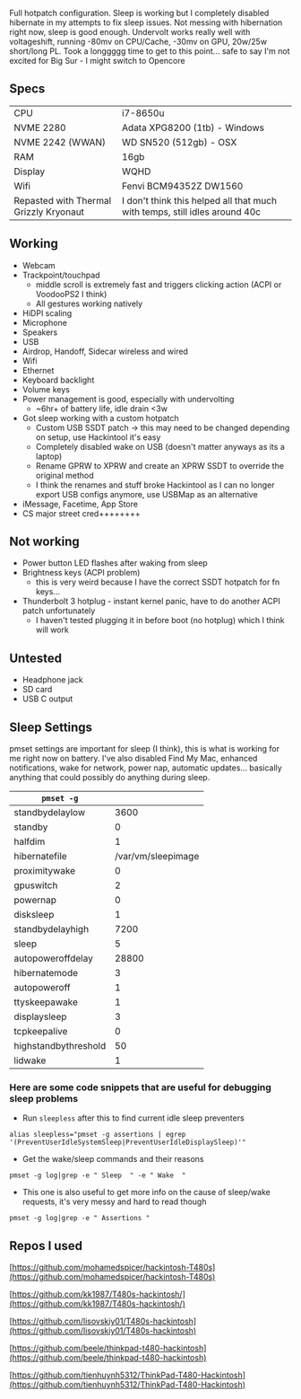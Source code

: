 Full hotpatch configuration. Sleep is working but I completely disabled hibernate in my attempts to fix sleep issues. Not messing with hibernation right now, sleep is good enough. Undervolt works really well with voltageshift, running -80mv on CPU/Cache, -30mv on GPU, 20w/25w short/long PL. Took a longgggg time to get to this point... safe to say I'm not excited for Big Sur - I might switch to Opencore

## Specs
|||
|--|--|
| CPU | i7-8650u |
| NVME 2280 | Adata XPG8200 (1tb) - Windows|
| NVME 2242 (WWAN) | WD SN520 (512gb) - OSX|
| RAM | 16gb |
| Display | WQHD |
| Wifi | Fenvi BCM94352Z DW1560 |
| Repasted with Thermal Grizzly Kryonaut| I don't think this helped all that much with temps, still idles around 40c|

## Working
 - Webcam 
 - Trackpoint/touchpad 
	 - middle scroll is extremely fast and triggers clicking action (ACPI or VoodooPS2 I think)
	 - All gestures working natively
 - HiDPI scaling
 - Microphone
 - Speakers 
 - USB
 - Airdrop, Handoff, Sidecar wireless and wired
 - Wifi
 - Ethernet
 - Keyboard backlight
 - Volume keys
 - Power management is good, especially with undervolting
	 - ~6hr+ of battery life, idle drain <3w
 - Got sleep working with a custom hotpatch
 	 - Custom USB SSDT patch -> this may need to be changed depending on setup, use Hackintool it's easy
  	 - Completely disabled wake on USB (doesn't matter anyways as its a laptop)
	 - Rename GPRW to XPRW and create an XPRW SSDT to override the original method
	 - I think the renames and stuff broke Hackintool as I can no longer export USB configs anymore, use USBMap as an alternative
 - iMessage, Facetime, App Store
 - CS major street cred++++++++

## Not working
 - Power button LED flashes after waking from sleep
 - Brightness keys (ACPI problem)
 	 - this is very weird because I have the correct SSDT hotpatch for fn keys...
 - Thunderbolt 3 hotplug - instant kernel panic, have to do another ACPI patch unfortunately
 	- I haven't tested plugging it in before boot (no hotplug) which I think will work

## Untested
 - Headphone jack
 - SD card
 - USB C output

## Sleep Settings

pmset settings are important for sleep (I think), this is what is working for me right now on battery. I've also disabled Find My Mac, enhanced notifications, wake for network, power nap, automatic updates... basically anything that could possibly do anything during sleep.

|```pmset -g```||
 |--|--|
| standbydelaylow  |    3600 |
| standby          |    0|
| halfdim          |    1|
| hibernatefile    |    /var/vm/sleepimage|
 |proximitywake    |    0|
 |gpuswitch        |    2|
| powernap         |    0|
| disksleep        |    1|
| standbydelayhigh |    7200|
| sleep            |    5|
| autopoweroffdelay |   28800|
| hibernatemode    |    3|
| autopoweroff     |    1|
| ttyskeepawake    |    1|
| displaysleep     |    3|
| tcpkeepalive     |    0|
| highstandbythreshold | 50|
| lidwake            | 1|

### Here are some code snippets that are useful for debugging sleep problems

- Run ```sleepless``` after this to find current idle sleep preventers

```alias sleepless="pmset -g assertions | egrep '(PreventUserIdleSystemSleep|PreventUserIdleDisplaySleep)'"```

- Get the wake/sleep commands and their reasons

```pmset -g log|grep -e " Sleep  " -e " Wake  "```

- This one is also useful to get more info on the cause of sleep/wake requests, it's very messy and hard to read though

```pmset -g log|grep -e " Assertions " ```


## Repos I used

[https://github.com/mohamedspicer/hackintosh-T480s](https://github.com/mohamedspicer/hackintosh-T480s)

[https://github.com/kk1987/T480s-hackintosh/](https://github.com/kk1987/T480s-hackintosh/)

[https://github.com/lisovskiy01/T480s-hackintosh](https://github.com/lisovskiy01/T480s-hackintosh)

[https://github.com/beele/thinkpad-t480-hackintosh](https://github.com/beele/thinkpad-t480-hackintosh)

[https://github.com/tienhuynh5312/ThinkPad-T480-Hackintosh](https://github.com/tienhuynh5312/ThinkPad-T480-Hackintosh)
